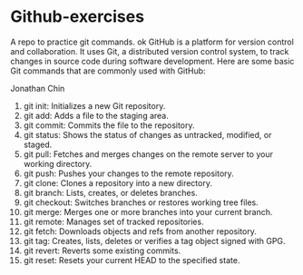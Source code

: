 # Github-exercises

A repo to practice git commands.
ok
GitHub is a platform for version control and collaboration. It uses Git, a distributed version control system, to track changes in source code during software development. Here are some basic Git commands that are commonly used with GitHub:

Jonathan Chin


1. git init: Initializes a new Git repository.
2. git add: Adds a file to the staging area.
3. git commit: Commits the file to the repository.
4. git status: Shows the status of changes as untracked, modified, or staged.
5. git pull: Fetches and merges changes on the remote server to your working directory.
6. git push: Pushes your changes to the remote repository.
7. git clone: Clones a repository into a new directory.
8. git branch: Lists, creates, or deletes branches.
9. git checkout: Switches branches or restores working tree files.
10. git merge: Merges one or more branches into your current branch.
11. git remote: Manages set of tracked repositories.
12. git fetch: Downloads objects and refs from another repository.
13. git tag: Creates, lists, deletes or verifies a tag object signed with GPG.
14. git revert: Reverts some existing commits.
15. git reset: Resets your current HEAD to the specified state.
